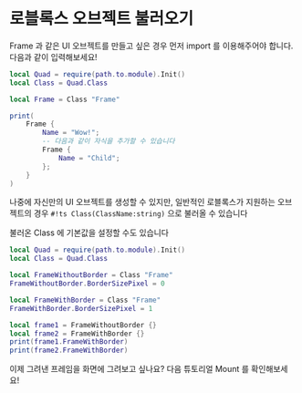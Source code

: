 
# 로블록스 오브젝트 불러오기

Frame 과 같은 UI 오브젝트를 만들고 싶은 경우 먼저 import 를 이용해주어야 합니다.
다음과 같이 입력해보세요!

```lua
local Quad = require(path.to.module).Init()
local Class = Quad.Class

local Frame = Class "Frame"

print(
    Frame {
        Name = "Wow!";
        -- 다음과 같이 자식을 추가할 수 있습니다
        Frame {
            Name = "Child";
        };
    }
)
```

나중에 자신만의 UI 오브젝트를 생성할 수 있지만, 일반적인 로블록스가 지원하는 오브젝트의 경우 `#!ts Class(ClassName:string)` 으로 불러올 수 있습니다  

불러온 Class 에 기본값을 설정할 수도 있습니다  

```lua
local Quad = require(path.to.module).Init()
local Class = Quad.Class

local FrameWithoutBorder = Class "Frame"
FrameWithoutBorder.BorderSizePixel = 0

local FrameWithBorder = Class "Frame"
FrameWithBorder.BorderSizePixel = 1

local frame1 = FrameWithoutBorder {}
local frame2 = FrameWithBorder {}
print(frame1.FrameWithBorder)
print(frame2.FrameWithBorder)
```

이제 그려낸 프레임을 화면에 그려보고 싶나요? 다음 튜토리얼 Mount 를 확인해보세요!
